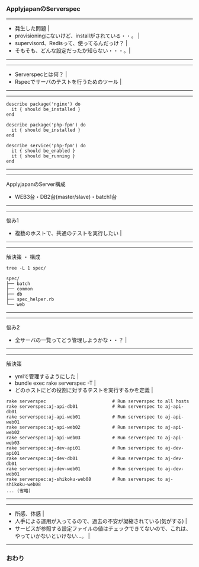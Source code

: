 ### ApplyjapanのServerspec

---
- 発生した問題 |
- provisioningにないけど、installがされている・・。 |
- supervisord、Redisって、使ってるんだっけ？ |
- そもそも、どんな設定だったか知らない・・・。|
---

---
- Serverspecとは何？ |
- Rspecでサーバのテストを行うためのツール |
---

---
```
describe package('nginx') do
  it { should be_installed }
end

describe package('php-fpm') do
  it { should be_installed }
end

describe service('php-fpm') do
  it { should be_enabled }
  it { should be_running }
end
```
---

---
ApplyjapanのServer構成
- WEB3台・DB2台(master/slave)・batch1台
---

---
悩み1
- 複数のホストで、共通のテストを実行したい |
---

---
解決策
・ 構成

```
tree -L 1 spec/

spec/
├── batch
├── common
├── db
├── spec_helper.rb
└── web

```
---

---
悩み2
- 全サーバの一覧ってどう管理しようかな・・？ |
---

---
解決策
- ymlで管理するようにした |
- bundle exec rake serverspec -T |
- どのホストにどの役割に対するテストを実行するかを定義 |

```
rake serverspec                         # Run serverspec to all hosts
rake serverspec:aj-api-db01             # Run serverspec to aj-api-db01
rake serverspec:aj-api-web01            # Run serverspec to aj-api-web01
rake serverspec:aj-api-web02            # Run serverspec to aj-api-web02
rake serverspec:aj-api-web03            # Run serverspec to aj-api-web03
rake serverspec:aj-dev-api01            # Run serverspec to aj-dev-api01
rake serverspec:aj-dev-db01             # Run serverspec to aj-dev-db01
rake serverspec:aj-dev-web01            # Run serverspec to aj-dev-web01
rake serverspec:aj-shikoku-web08        # Run serverspec to aj-shikoku-web08
... (省略)

```

---

---
- 所感、体感 |
- 人手による運用が入ってるので、過去の不安が凝縮されている(気がする) |
- サービスが参照する設定ファイルの値はチェックできてないので、これは、やっていかないといけない...。 |

---

### おわり
